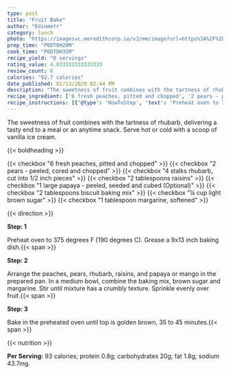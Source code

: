 ```yaml
---
type: post
title: "Fruit Bake"
author: "Edinmetr"
category: lunch
photo: "https://imagesvc.meredithcorp.io/v3/mm/image?url=https%3A%2F%2Fimages.media-allrecipes.com%2Fuserphotos%2F1172733.jpg"
prep_time: "P0DT0H20M"
cook_time: "P0DT0H35M"
recipe_yield: "8 servings"
rating_value: 4.833333333333333
review_count: 6
calories: "92.7 calories"
date_published: 02/13/2020 02:44 PM
description: "The sweetness of fruit combines with the tartness of rhubarb, delivering a tasty end to a meal or an anytime snack.  Serve hot or cold with a scoop of vanilla ice cream."
recipe_ingredient: ['6 fresh peaches, pitted and chopped', '2 pears - peeled, cored and chopped', '4 stalks rhubarb, cut into 1/2 inch pieces', '2 tablespoons raisins', '1 large papaya - peeled, seeded and cubed', '2 tablespoons biscuit baking mix', '¼ cup light brown sugar', '1 tablespoon margarine, softened']
recipe_instructions: [{'@type': 'HowToStep', 'text': 'Preheat oven to 375  degrees F (190 degrees C). Grease a 9x13 inch baking dish.\n'}, {'@type': 'HowToStep', 'text': 'Arrange the peaches, pears, rhubarb, raisins, and papaya or mango in the prepared pan. In a medium bowl, combine the baking mix, brown sugar and margarine.  Stir until mixture has a crumbly texture.  Sprinkle evenly over fruit.\n'}, {'@type': 'HowToStep', 'text': 'Bake in the preheated oven until top is golden brown, 35 to 45 minutes.\n'}]
---
```


The sweetness of fruit combines with the tartness of rhubarb, delivering a tasty end to a meal or an anytime snack.  Serve hot or cold with a scoop of vanilla ice cream. 

{{< boldheading >}}

{{< checkbox "6  fresh peaches, pitted and chopped" >}}
{{< checkbox "2  pears - peeled, cored and chopped" >}}
{{< checkbox "4 stalks rhubarb, cut into 1/2 inch pieces" >}}
{{< checkbox "2 tablespoons raisins" >}}
{{< checkbox "1 large papaya - peeled, seeded and cubed  (Optional)" >}}
{{< checkbox "2 tablespoons biscuit baking mix" >}}
{{< checkbox "¼ cup light brown sugar" >}}
{{< checkbox "1 tablespoon margarine, softened" >}}


{{< direction >}}

**Step: 1**

Preheat oven to 375  degrees F (190 degrees C). Grease a 9x13 inch baking dish.{{< span >}}

**Step: 2**

Arrange the peaches, pears, rhubarb, raisins, and papaya or mango in the prepared pan. In a medium bowl, combine the baking mix, brown sugar and margarine.  Stir until mixture has a crumbly texture.  Sprinkle evenly over fruit.{{< span >}}

**Step: 3**

Bake in the preheated oven until top is golden brown, 35 to 45 minutes.{{< span >}}

{{< nutrition >}}

**Per Serving:** 93 calories; protein 0.8g; carbohydrates 20g; fat 1.8g; sodium 43.7mg.